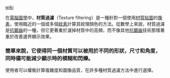 [wiki](https://zh.wikipedia.org/zh-tw/材質過濾)

在[電腦圖學](https://zh.wikipedia.org/wiki/%E8%AE%A1%E7%AE%97%E6%9C%BA%E5%9B%BE%E5%BD%A2%E5%AD%A6 "電腦圖學")中，**材質過濾**（Texture filtering）是一種針對一個使用[材質貼圖](https://zh.wikipedia.org/wiki/%E6%9D%90%E8%B4%A8%E8%B4%B4%E5%9B%BE "材質貼圖")的[像素](https://zh.wikipedia.org/wiki/%E5%83%8F%E7%B4%A0 "像素")，使用臨近的一個或多個[紋素](https://zh.wikipedia.org/wiki/%E7%BA%B9%E7%B4%A0 "紋素")計算其紋理顏色的方法。從數學上來說，材質過濾是[抗鋸齒](https://zh.wikipedia.org/wiki/%E6%8A%97%E9%94%AF%E9%BD%BF "抗鋸齒")的一種，但它更著重於濾掉材質中的高頻，而不像其他[抗鋸齒](https://zh.wikipedia.org/wiki/%E6%8A%97%E9%94%AF%E9%BD%BF "抗鋸齒")技術那樣著重於改善邊界顯示效果。

### 簡單來說，它使得同一個材質可以被用於不同的形狀，尺寸和角度，同時儘可能減少顯示時的模糊和閃爍。

使用者可以權衡計算複雜度和圖像品質，在許多種材質過濾方法中進行選擇。